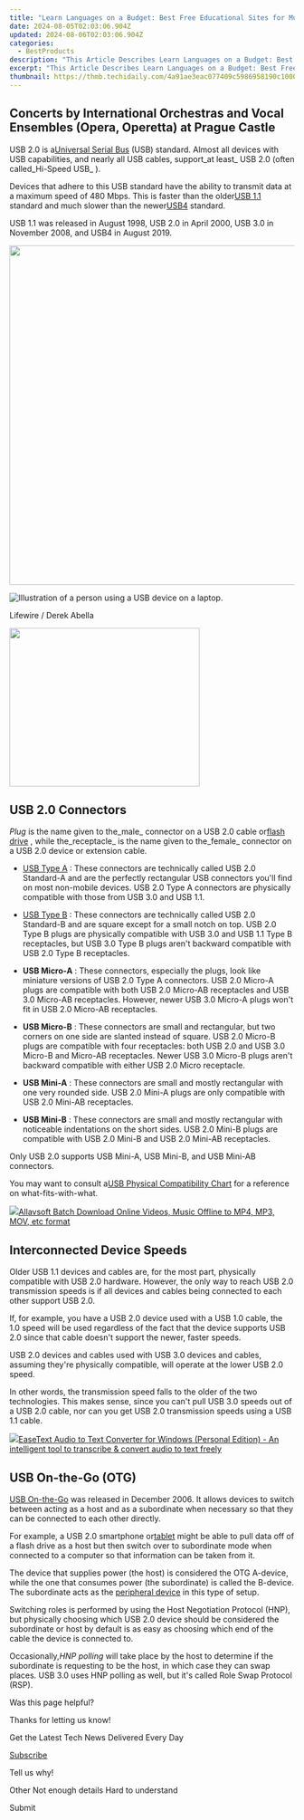 ```yaml
---
title: "Learn Languages on a Budget: Best Free Educational Sites for Multilingual Mastery"
date: 2024-08-05T02:03:06.904Z
updated: 2024-08-06T02:03:06.904Z
categories:
  - BestProducts
description: "This Article Describes Learn Languages on a Budget: Best Free Educational Sites for Multilingual Mastery"
excerpt: "This Article Describes Learn Languages on a Budget: Best Free Educational Sites for Multilingual Mastery"
thumbnail: https://thmb.techidaily.com/4a91ae3eac077409c5986958190c10004fbc3c08316a24c33029f0a844ae5b88.jpg
---
```


## Concerts by International Orchestras and Vocal Ensembles (Opera, Operetta) at Prague Castle
 USB 2.0 is a[Universal Serial Bus](https://www.lifewire.com/universal-serial-bus-usb-2626039) (USB) standard. Almost all devices with USB capabilities, and nearly all USB cables, support_at least_ USB 2.0 (often called_Hi-Speed USB_ ).

 Devices that adhere to this USB standard have the ability to transmit data at a maximum speed of 480 Mbps. This is faster than the older[USB 1.1](https://www.lifewire.com/what-is-usb-1-1-2626036) standard and much slower than the newer[USB4](https://www.lifewire.com/what-is-usb4-5075506) standard.

 USB 1.1 was released in August 1998, USB 2.0 in April 2000, USB 3.0 in November 2008, and USB4 in August 2019.

<!-- affiliate ads begin -->
<a href="https://appsumo.8odi.net/c/5597632/2075471/7443" target="_top" id="2075471"><img src="//a.impactradius-go.com/display-ad/7443-2075471" border="0" alt="" width="1200" height="600"/></a><img height="0" width="0" src="https://appsumo.8odi.net/i/5597632/2075471/7443" style="position:absolute;visibility:hidden;" border="0" />
<!-- affiliate ads end -->
![Illustration of a person using a USB device on a laptop.](https://www.lifewire.com/thmb/JHMuTme7vTBFFvh3qADLD-hK6dY=/1500x0/filters:no_upscale():max_bytes(150000):strip_icc():format(webp)/what-is-usb-2-0-2626037-724c3c1c829c42e3b638e9e0c85238cd.png)

 Lifewire / Derek Abella

<!-- affiliate ads begin -->
<a href="https://aligracehair.sjv.io/c/5597632/2087264/19272" target="_top" id="2087264"><img src="//a.impactradius-go.com/display-ad/19272-2087264" border="0" alt="" width="336" height="280"/></a><img height="0" width="0" src="https://imp.pxf.io/i/5597632/2087264/19272" style="position:absolute;visibility:hidden;" border="0" />
<!-- affiliate ads end -->
## USB 2.0 Connectors

_Plug_ is the name given to the_male_ connector on a USB 2.0 cable or[flash drive](https://www.lifewire.com/what-is-a-flash-drive-2625794) , while the_receptacle_ is the name given to the_female_ connector on a USB 2.0 device or extension cable.

* [USB Type A](https://www.lifewire.com/usb-type-a-connector-2626032) : These connectors are technically called USB 2.0 Standard-A and are the perfectly rectangular USB connectors you'll find on most non-mobile devices. USB 2.0 Type A connectors are physically compatible with those from USB 3.0 and USB 1.1.
* [USB Type B](https://www.lifewire.com/usb-type-b-connector-2626033) : These connectors are technically called USB 2.0 Standard-B and are square except for a small notch on top. USB 2.0 Type B plugs are physically compatible with USB 3.0 and USB 1.1 Type B receptacles, but USB 3.0 Type B plugs aren't backward compatible with USB 2.0 Type B receptacles.
* **USB Micro-A** : These connectors, especially the plugs, look like miniature versions of USB 2.0 Type A connectors. USB 2.0 Micro-A plugs are compatible with both USB 2.0 Micro-AB receptacles and USB 3.0 Micro-AB receptacles. However, newer USB 3.0 Micro-A plugs won't fit in USB 2.0 Micro-AB receptacles.
* **USB Micro-B** : These connectors are small and rectangular, but two corners on one side are slanted instead of square. USB 2.0 Micro-B plugs are compatible with four receptacles: both USB 2.0 and USB 3.0 Micro-B and Micro-AB receptacles. Newer USB 3.0 Micro-B plugs aren't backward compatible with either USB 2.0 Micro receptacle.

* **USB Mini-A** : These connectors are small and mostly rectangular with one very rounded side. USB 2.0 Mini-A plugs are only compatible with USB 2.0 Mini-AB receptacles.
* **USB Mini-B** : These connectors are small and mostly rectangular with noticeable indentations on the short sides. USB 2.0 Mini-B plugs are compatible with USB 2.0 Mini-B and USB 2.0 Mini-AB receptacles.

 Only USB 2.0 supports USB Mini-A, USB Mini-B, and USB Mini-AB connectors.

 You may want to consult a[USB Physical Compatibility Chart](https://www.lifewire.com/usb-physical-compatibility-chart-2624585) for a reference on what-fits-with-what.

<!-- affiliate ads begin -->
<a href="https://secure.2checkout.com/order/checkout.php?PRODS=4631056&QTY=1&AFFILIATE=108875&CART=1"><img src="https://secure.avangate.com/images/merchant/997e65474a248252883b485717f7d098/products/buy-windows.png" border="0">Allavsoft Batch Download Online Videos, Music Offline to MP4, MP3, MOV, etc format </a>
<!-- affiliate ads end -->
## Interconnected Device Speeds

 Older USB 1.1 devices and cables are, for the most part, physically compatible with USB 2.0 hardware. However, the only way to reach USB 2.0 transmission speeds is if all devices and cables being connected to each other support USB 2.0.

 If, for example, you have a USB 2.0 device used with a USB 1.0 cable, the 1.0 speed will be used regardless of the fact that the device supports USB 2.0 since that cable doesn't support the newer, faster speeds.

 USB 2.0 devices and cables used with USB 3.0 devices and cables, assuming they're physically compatible, will operate at the lower USB 2.0 speed.

 In other words, the transmission speed falls to the older of the two technologies. This makes sense, since you can't pull USB 3.0 speeds out of a USB 2.0 cable, nor can you get USB 2.0 transmission speeds using a USB 1.1 cable.

<!-- affiliate ads begin -->
<a href="https://secure.2checkout.com/order/checkout.php?PRODS=40203538&QTY=1&AFFILIATE=108875&CART=1"><img src="https://secure.avangate.com/images/merchant/cc4b82e826b52ec41c810301548e8f48/products/audio-to-text-transcription-software.png" border="0">EaseText Audio to Text Converter for Windows (Personal Edition) - An intelligent tool to transcribe & convert audio to text freely </a>
<!-- affiliate ads end -->
## USB On-the-Go (OTG)

[USB On-the-Go](https://www.lifewire.com/what-is-usb-otg-and-what-does-it-do-4768902) was released in December 2006\. It allows devices to switch between acting as a host and as a subordinate when necessary so that they can be connected to each other directly.

 For example, a USB 2.0 smartphone or[tablet](https://www.lifewire.com/what-is-a-tablet-4157433) might be able to pull data off of a flash drive as a host but then switch over to subordinate mode when connected to a computer so that information can be taken from it.

 The device that supplies power (the host) is considered the OTG A-device, while the one that consumes power (the subordinate) is called the B-device. The subordinate acts as the [peripheral device](https://www.lifewire.com/peripheral-device-2625951) in this type of setup.

 Switching roles is performed by using the Host Negotiation Protocol (HNP), but physically choosing which USB 2.0 device should be considered the subordinate or host by default is as easy as choosing which end of the cable the device is connected to.

 Occasionally,_HNP polling_ will take place by the host to determine if the subordinate is requesting to be the host, in which case they can swap places. USB 3.0 uses HNP polling as well, but it's called Role Swap Protocol (RSP).

Was this page helpful?

Thanks for letting us know!

 Get the Latest Tech News Delivered Every Day

[Subscribe](https://www.lifewire.com/#)

Tell us why!

 Other  Not enough details  Hard to understand

 Submit

<ins class="adsbygoogle"
     style="display:block"
     data-ad-format="autorelaxed"
     data-ad-client="ca-pub-7571918770474297"
     data-ad-slot="1223367746"></ins>



<ins class="adsbygoogle"
     style="display:block"
     data-ad-client="ca-pub-7571918770474297"
     data-ad-slot="8358498916"
     data-ad-format="auto"
     data-full-width-responsive="true"></ins>
